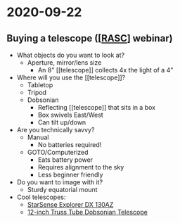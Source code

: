 # 2020-09-22

## Buying a telescope ([[RASC]] webinar)

- What objects do you want to look at?
  - Aperture, mirror/lens size
    - An 8" [[telescope]] collects 4x the light of a 4"
- Where will you use the [[telescope]]?
  - Tabletop
  - Tripod
  - Dobsonian
    - Reflecting [[telescope]] that sits in a box
    - Box swivels East/West
    - Can tilt up/down
- Are you technically savvy?
  - Manual
    - No batteries required!
  - GOTO/Computerized
    - Eats battery power
    - Requires alignment to the sky
    - Less beginner friendly
- Do you want to image with it?
  - Sturdy equatorial mount
- Cool telescopes:
  - [StarSense Explorer DX 130AZ](https://www.celestron.com/products/starsense-explorer-dx-130az)
  - [12-inch Truss Tube Dobsonian Telescope](https://explorescientificusa.com/collections/telescopes/products/12-truss-tube-dobsonian)

[//begin]: # "Autogenerated link references for markdown compatibility"
[RASC]: rasc "RASC"
[//end]: # "Autogenerated link references"